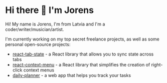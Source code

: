 # Hi there 👋 I'm Jorens

Hi! My name is Jorens, I'm from Latvia and I'm a coder/writer/musician/artist.

I'm currently working on my top secret freelance projects, as well as some personal open-source
projects:
 * [react-tab-state]() - a React library that allows you to sync state across tabs
 * [react-context-menu]() - a React library that simplifies the creation of right-click context menus
 * [daily-planner]() - a web app that helps you track your tasks

<!--
**JorensM/JorensM** is a ✨ _special_ ✨ repository because its `README.md` (this file) appears on your GitHub profile.

Here are some ideas to get you started:

- 🔭 I’m currently working on ...
- 🌱 I’m currently learning ...
- 👯 I’m looking to collaborate on ...
- 🤔 I’m looking for help with ...
- 💬 Ask me about ...
- 📫 How to reach me: ...
- 😄 Pronouns: ...
- ⚡ Fun fact: ...
-->
